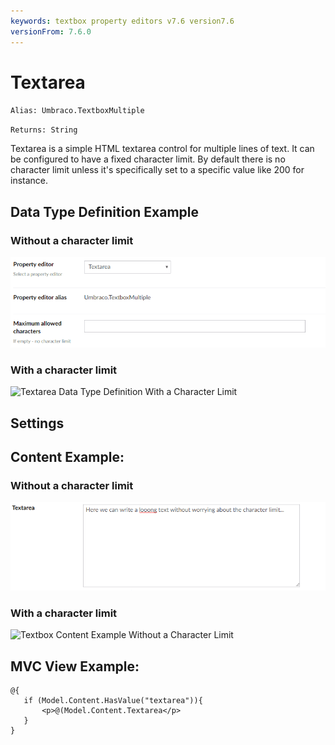 ```yaml
---
keywords: textbox property editors v7.6 version7.6
versionFrom: 7.6.0
---
```


# Textarea

`Alias: Umbraco.TextboxMultiple`

`Returns: String`

Textarea is a simple HTML textarea control for multiple lines of text. It can be configured to have a fixed character limit. By default there is no character limit unless it's specifically set to a specific value like 200 for instance.

## Data Type Definition Example

### Without a character limit

![Textarea Data Type Definition](images/textarea/7.6/textarea-setup.png)

### With a character limit

![Textarea Data Type Definition With a Character Limit](images/textbox/7.6/textarea-setup-limit.png)

## Settings

## Content Example:

### Without a character limit

![Textarea Content Example](images/textarea/7.6/textarea-content.png)

### With a character limit

![Textbox Content Example Without a Character Limit](images/textbox/7.6/textarea-content-limit.png)


## MVC View Example:

	@{
	   if (Model.Content.HasValue("textarea")){
	       <p>@(Model.Content.Textarea</p>
	   }
	}
